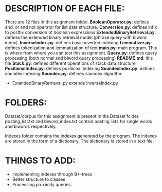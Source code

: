 # DESCRIPTION OF EACH FILE:

There are 12 files in this asignment folder.
 <b>BooleanOperator.py</b>: defines and, or and not operator for list data structure.
<b>Conversion.py</b>: defines infix to postfix conversion of boolean expressions
<b>ExtendedBinaryRetrieval.py</b>: defines the extended binary retrieval model (phrase query with biword index).
<b>InverseIndex.py</b>: defines basic inverted indexing
<b>Lemmatizer.py</b>: defines tokenization and lemmatization of text
<b>main.py</b>: main program. This is where from where you can test this assignment.
<b>Query.py</b>: defines query processing (both normal and biword query processing)
<b>README.md</b>: this file
<b>Stack.py</b>: defines different operations of stack data structure
<b>PositionalIndex.py</b>: defines positional indexing
<b>SoundexIndex.py</b>: defines soundex indexing
<b>Soundex.py</b>: defines soundex algorithm

- ExtendedBinaryRetrieval.py extends InverseIndex.py


# FOLDERS:

Dataset/corpus for this assignment is present in the Dataset folder. posting_list.txt and biword_index.txt contain posting lists for single words and biwords respectively.

Indexes folder contains the indexes generated by the program. The indexes are stored in the 
form of a dictionary. The dictionary is stored in a text file.

# THINGS TO ADD:
- Implementing indexes through B+-trees
- Better structure to classes
- Processing proximity queries.
